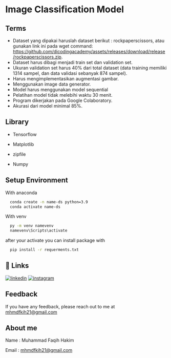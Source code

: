 
# Image Classification Model



## Terms
*   Dataset yang dipakai haruslah dataset berikut : rockpaperscissors, atau gunakan link ini pada wget command: https://github.com/dicodingacademy/assets/releases/download/release/rockpaperscissors.zip.
*   Dataset harus dibagi menjadi train set dan validation set.
*   Ukuran validation set harus 40% dari total dataset (data training memiliki 1314 sampel, dan data validasi sebanyak 874 sampel).
*   Harus mengimplementasikan augmentasi gambar.
*   Menggunakan image data generator.
*   Model harus menggunakan model sequential
*   Pelatihan model tidak melebihi waktu 30 menit.
*   Program dikerjakan pada Google Colaboratory.
* Akurasi dari model minimal 85%.


## Library 
- Tensorflow

- Matplotlib

- zipfile

- Numpy



## Setup Environment

With anaconda
```bash
  conda create -n name-ds python=3.9
  conda activate name-ds
```
With venv
```bash
  py -m venv namevenv
  namevenv\Scripts\activate
```
after your activate you can install package with
```bash
  pip install -r requerments.txt
```

## 🔗 Links
[![linkedin](https://img.shields.io/badge/linkedin-0A66C2?style=for-the-badge&logo=linkedin&logoColor=white)](https://www.linkedin.com/in/faqih-hakim/)
[![instagram](https://img.shields.io/badge/instagram-000?style=for-the-badge&logo=instagram&logoColor=white)](https://www.instagram.com/fqihhkim21_/?hl=id)


## Feedback

If you have any feedback, please reach out to me at mhmdfkih21@gmail.com


## About me

Name    : Muhammad Faqih Hakim 

Email : mhmdfkih21@gmail.com
